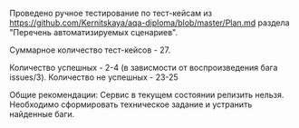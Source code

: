 Проведено ручное тестирование по тест-кейсам из https://github.com/Kernitskaya/aqa-diploma/blob/master/Plan.md раздела "Перечень автоматизируемых сценариев".

Суммарное количество тест-кейсов - 27.

Количество успешных - 2-4 (в зависмости от воспроизведения бага issues/3). Количество не успешных - 23-25

Общие рекомендации: Сервис в текущем состоянии релизить нельзя. Необходимо сформировать техническое задание и устранить найденные баги.